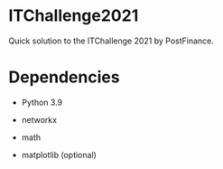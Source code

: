 # ITChallenge2021
Quick solution to the ITChallenge 2021 by PostFinance.

# Dependencies
- Python 3.9

- networkx

- math

- matplotlib (optional)
